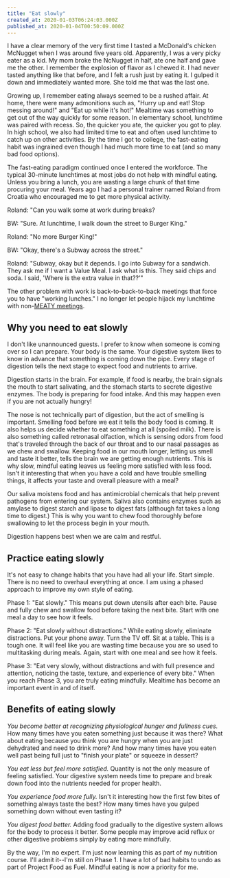 ```yaml
---
title: "Eat slowly"
created_at: 2020-01-03T06:24:03.000Z
published_at: 2020-01-04T00:50:09.000Z
---
```

I have a clear memory of the very first time I tasted a McDonald's chicken McNugget when I was around five years old. Apparently, I was a very picky eater as a kid. My mom broke the NcNugget in half, ate one half and gave me the other. I remember the explosion of flavor as I chewed it. I had never tasted anything like that before, and I felt a rush just by eating it. I gulped it down and immediately wanted more. She told me that was the last one. 

Growing up, I remember eating always seemed to be a rushed affair. At home, there were many admonitions such as, "Hurry up and eat! Stop messing around!" and "Eat up while it's hot!" Mealtime was something to get out of the way quickly for some reason. In elementary school, lunchtime was paired with recess. So, the quicker you ate, the quicker you got to play. In high school, we also had limited time to eat and often used lunchtime to catch up on other activities. By the time I got to college, the fast-eating habit was ingrained even though I had much more time to eat (and so many bad food options).

The fast-eating paradigm continued once I entered the workforce. The typical 30-minute lunchtimes at most jobs do not help with mindful eating. Unless you bring a lunch, you are wasting a large chunk of that time procuring your meal. Years ago I had a personal trainer named Roland from Croatia who encouraged me to get more physical activity. 

Roland: "Can you walk some at work during breaks? 

BW: "Sure. At lunchtime, I walk down the street to Burger King."

Roland: "No more Burger King!" 

BW: "Okay, there's a Subway across the street."

Roland: "Subway, okay but it depends. I go into Subway for a sandwich. They ask me if I want a Value Meal. I ask what is this. They said chips and soda. I said, 'Where is the extra value in that??'"

The other problem with work is back-to-back-to-back meetings that force you to have "working lunches." I no longer let people hijack my lunchtime with non-[MEATY meetings](https://medium.com/the-ascent/28-of-the-most-annoying-things-about-meetings-and-how-to-make-meetings-meaty-f79a70d77f2d). 

Why you need to eat slowly
--------------------------

I don't like unannounced guests. I prefer to know when someone is coming over so I can prepare. Your body is the same. Your digestive system likes to know in advance that something is coming down the pipe. Every stage of digestion tells the next stage to expect food and nutrients to arrive.

Digestion starts in the brain. For example, if food is nearby, the brain signals the mouth to start salivating, and the stomach starts to secrete digestive enzymes. The body is preparing for food intake. And this may happen even if you are not actually hungry!

The nose is not technically part of digestion, but the act of smelling is important. Smelling food before we eat it tells the body food is coming. It also helps us decide whether to eat something at all (spoiled milk). There is also something called retronasal olfaction, which is sensing odors from food that's traveled through the back of our throat and to our nasal passages as we chew and swallow. Keeping food in our mouth longer, letting us smell and taste it better, tells the brain we are getting enough nutrients. This is why slow, mindful eating leaves us feeling more satisfied with less food. Isn't it interesting that when you have a cold and have trouble smelling things, it affects your taste and overall pleasure with a meal?

Our saliva moistens food and has antimicrobial chemicals that help prevent pathogens from entering our system. Saliva also contains enzymes such as amylase to digest starch and lipase to digest fats (although fat takes a long time to digest.) This is why you want to chew food thoroughly before swallowing to let the process begin in your mouth.

Digestion happens best when we are calm and restful.

Practice eating slowly
----------------------

It's not easy to change habits that you have had all your life. Start simple. There is no need to overhaul everything at once. I am using a phased approach to improve my own style of eating.

Phase 1: "Eat slowly." This means put down utensils after each bite. Pause and fully chew and swallow food before taking the next bite. Start with one meal a day to see how it feels. 

Phase 2: "Eat slowly without distractions." While eating slowly, eliminate distractions. Put your phone away. Turn the TV off. Sit at a table. This is a tough one. It will feel like you are wasting time because you are so used to multitasking during meals. Again, start with one meal and see how it feels.

Phase 3: "Eat very slowly, without distractions and with full presence and attention, noticing the taste, texture, and experience of every bite." When you reach Phase 3, you are truly eating mindfully. Mealtime has become an important event in and of itself.

Benefits of eating slowly
-------------------------

_You become better at recognizing physiological hunger and fullness cues._ How many times have you eaten something just because it was there? What about eating because you think you are hungry when you are just dehydrated and need to drink more? And how many times have you eaten well past being full just to "finish your plate" or squeeze in dessert?

_You eat less but feel more satisfied._ Quantity is not the only measure of feeling satisfied. Your digestive system needs time to prepare and break down food into the nutrients needed for proper health.

_You experience food more fully._ Isn't it interesting how the first few bites of something always taste the best? How many times have you gulped something down without even tasting it?

_You digest food better._ Adding food gradually to the digestive system allows for the body to process it better. Some people may improve acid reflux or other digestive problems simply by eating more mindfully.

By the way, I'm no expert. I'm just now learning this as part of my nutrition course. I'll admit it--I'm still on Phase 1. I have a lot of bad habits to undo as part of Project Food as Fuel. Mindful eating is now a priority for me.
